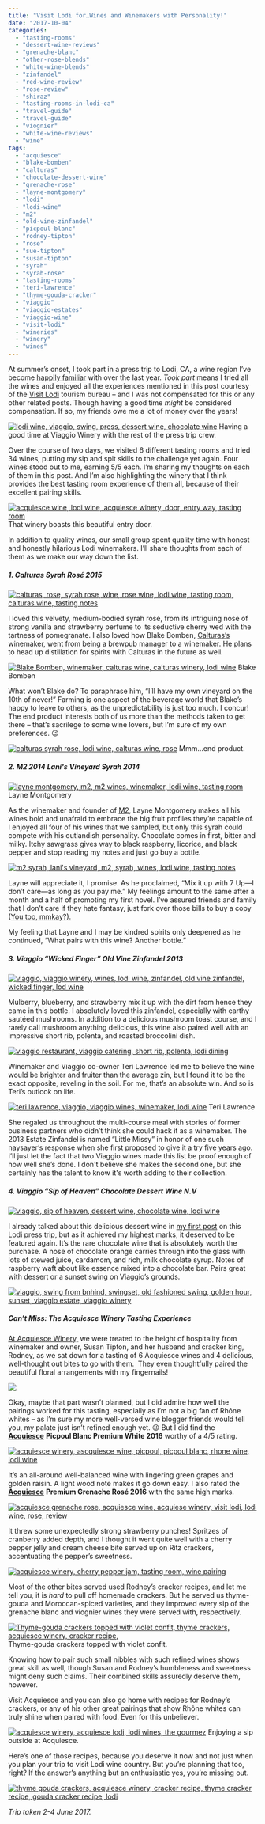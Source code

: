 ```yaml
---
title: "Visit Lodi for…Wines and Winemakers with Personality!"
date: "2017-10-04"
categories:
  - "tasting-rooms"
  - "dessert-wine-reviews"
  - "grenache-blanc"
  - "other-rose-blends"
  - "white-wine-blends"
  - "zinfandel"
  - "red-wine-review"
  - "rose-review"
  - "shiraz"
  - "tasting-rooms-in-lodi-ca"
  - "travel-guide"
  - "travel-guide"
  - "viognier"
  - "white-wine-reviews"
  - "wine"
tags:
  - "acquiesce"
  - "blake-bomben"
  - "calturas"
  - "chocolate-dessert-wine"
  - "grenache-rose"
  - "layne-montgomery"
  - "lodi"
  - "lodi-wine"
  - "m2"
  - "old-vine-zinfandel"
  - "picpoul-blanc"
  - "rodney-tipton"
  - "rose"
  - "sue-tipton"
  - "susan-tipton"
  - "syrah"
  - "syrah-rose"
  - "tasting-rooms"
  - "teri-lawrence"
  - "thyme-gouda-cracker"
  - "viaggio"
  - "viaggio-estates"
  - "viaggio-wine"
  - "visit-lodi"
  - "wineries"
  - "winery"
  - "wines"
---
```


At summer’s onset, I took part in a press trip to Lodi, CA, a wine region I’ve become [happily familiar](http://thegourmez.com/?s=lodi) with over the last year. _Took part_ means I tried all the wines and enjoyed all the experiences mentioned in this post courtesy of the [Visit Lodi](http://www.visitlodi.com/) tourism bureau – and I was not compensated for this or any other related posts. Though having a good time _might_ be considered compensation. If so, my friends owe me a lot of money over the years!




<div class="caption">

[![lodi wine, viaggio, swing, press, dessert wine, chocolate wine](http://s3.amazonaws.com/thegourmez-wpmedia/2017/10/Visit-Lodi-168-500x405.jpg)](http://s3.amazonaws.com/thegourmez-wpmedia/2017/10/Visit-Lodi-168.jpg) Having a good time at Viaggio Winery with the rest of the press trip crew.</div>


Over the course of two days, we visited 6 different tasting rooms and tried 34 wines, putting my sip and spit skills to the challenge yet again. Four wines stood out to me, earning 5/5 each. I’m sharing my thoughts on each of them in this post. And I’m also highlighting the winery that I think provides the best tasting room experience of them all, because of their excellent pairing skills.




<div class="caption">

[![acquiesce wine, lodi wine, acquiesce winery, door, entry way, tasting room](http://s3.amazonaws.com/thegourmez-wpmedia/2017/10/Visit-Lodi-095-1-334x500.jpg)](http://s3.amazonaws.com/thegourmez-wpmedia/2017/10/Visit-Lodi-095-1.jpg) That winery boasts this beautiful entry door.</div>


In addition to quality wines, our small group spent quality time with honest and honestly hilarious Lodi winemakers. I’ll share thoughts from each of them as we make our way down the list.

##### 1\. Calturas Syrah Rosé 2015

[![calturas, rose, syrah rose, wine, rose wine, lodi wine, tasting room, calturas wine, tasting notes](http://s3.amazonaws.com/thegourmez-wpmedia/2017/10/Visit-Lodi-012-1-309x500.jpg)](http://s3.amazonaws.com/thegourmez-wpmedia/2017/10/Visit-Lodi-012-1.jpg)

I loved this velvety, medium-bodied syrah rosé, from its intriguing nose of strong vanilla and strawberry perfume to its seductive cherry wed with the tartness of pomegranate. I also loved how Blake Bomben, [Calturas’s](https://www.calturas.com/) winemaker, went from being a brewpub manager to a winemaker. He plans to head up distillation for spirits with Calturas in the future as well.




<div class="caption">

[![Blake Bomben, winemaker, calturas wine, calturas winery, lodi wine](http://s3.amazonaws.com/thegourmez-wpmedia/2017/10/Visit-Lodi-009-1-500x403.jpg)](http://s3.amazonaws.com/thegourmez-wpmedia/2017/10/Visit-Lodi-009-1.jpg) Blake Bomben</div>


What won’t Blake do? To paraphrase him, “I’ll have my own vineyard on the 10th of never!” Farming is one aspect of the beverage world that Blake’s happy to leave to others, as the unpredictability is just too much. I concur! The end product interests both of us more than the methods taken to get there – that’s sacrilege to some wine lovers, but I’m sure of my own preferences. 😉




<div class="caption">

[![calturas syrah rose, lodi wine, calturas wine, rose](http://s3.amazonaws.com/thegourmez-wpmedia/2017/10/Visit-Lodi-011-1-334x500.jpg)](http://s3.amazonaws.com/thegourmez-wpmedia/2017/10/Visit-Lodi-011-1.jpg) Mmm…end product.</div>


##### 2\. M2 2014 Lani's Vineyard Syrah 2014




<div class="caption">

[![layne montgomery, m2, m2 wines, winemaker, lodi wine, tasting room](http://s3.amazonaws.com/thegourmez-wpmedia/2017/10/Visit-Lodi-101-1-402x500.jpg)](http://s3.amazonaws.com/thegourmez-wpmedia/2017/10/Visit-Lodi-101-1.jpg) Layne Montgomery</div>


As the winemaker and founder of [M2](https://www.m2wines.com/), Layne Montgomery makes all his wines bold and unafraid to embrace the big fruit profiles they’re capable of. I enjoyed all four of his wines that we sampled, but only this syrah could compete with his outlandish personality. Chocolate comes in first, bitter and milky. Itchy sawgrass gives way to black raspberry, licorice, and black pepper and stop reading my notes and just go buy a bottle.

[![m2 syrah, lani's vineyard, m2, syrah, wines, lodi wine, tasting notes](http://s3.amazonaws.com/thegourmez-wpmedia/2017/10/Visit-Lodi-114-1-334x500.jpg)](http://s3.amazonaws.com/thegourmez-wpmedia/2017/10/Visit-Lodi-114-1.jpg)

Layne will appreciate it, I promise. As he proclaimed, “Mix it up with 7 Up—I don’t care—as long as you pay me.” My feelings amount to the same after a month and a half of promoting my first novel. I’ve assured friends and family that I don’t care if they hate fantasy, just fork over those bills to buy a copy ([You too, mmkay?).](https://www.amazon.com/Wings-Unseen-Rebecca-Gomez-Farrell/dp/1946154008)

My feeling that Layne and I may be kindred spirits only deepened as he continued, “What pairs with this wine? Another bottle.”

##### 3\. Viaggio “Wicked Finger” Old Vine Zinfandel 2013

[![viaggio, viaggio winery, wines, lodi wine, zinfandel, old vine zinfandel, wicked finger, lod wine](http://s3.amazonaws.com/thegourmez-wpmedia/2017/10/Visit-Lodi-157-334x500.jpg)](http://s3.amazonaws.com/thegourmez-wpmedia/2017/10/Visit-Lodi-157.jpg)

Mulberry, blueberry, and strawberry mix it up with the dirt from hence they came in this bottle. I absolutely loved this zinfandel, especially with earthy sautéed mushrooms. In addition to a delicious mushroom toast course, and I rarely call mushroom anything delicious, this wine also paired well with an impressive short rib, polenta, and roasted broccolini dish.

[![viaggio restaurant, viaggio catering, short rib, polenta, lodi dining](http://s3.amazonaws.com/thegourmez-wpmedia/2017/10/Visit-Lodi-159-500x334.jpg)](http://s3.amazonaws.com/thegourmez-wpmedia/2017/10/Visit-Lodi-159.jpg)

Winemaker and Viaggio co-owner Teri Lawrence led me to believe the wine would be brighter and fruiter than the average zin, but I found it to be the exact opposite, reveling in the soil. For me, that’s an absolute win. And so is Teri’s outlook on life.




<div class="caption">

[![teri lawrence, viaggio, viaggio wines, winemaker, lodi wine](http://s3.amazonaws.com/thegourmez-wpmedia/2017/10/Visit-Lodi-161-334x500.jpg)](http://s3.amazonaws.com/thegourmez-wpmedia/2017/10/Visit-Lodi-161.jpg) Teri Lawrence</div>


She regaled us throughout the multi-course meal with stories of former business partners who didn’t think she could hack it as a winemaker. The 2013 Estate Zinfandel is named “Little Missy” in honor of one such naysayer’s response when she first proposed to give it a try five years ago. I’ll just let the fact that two Viaggio wines made this list be proof enough of how well she’s done. I don't believe she makes the second one, but she certainly has the talent to know it's worth adding to their collection.

##### 4\. Viaggio “Sip of Heaven” Chocolate Dessert Wine N.V

[![viaggio, sip of heaven, dessert wine, chocolate wine, lodi wine](http://s3.amazonaws.com/thegourmez-wpmedia/2017/10/Visit-Lodi-162-334x500.jpg)](http://s3.amazonaws.com/thegourmez-wpmedia/2017/10/Visit-Lodi-162.jpg)

I already talked about this delicious dessert wine in [my first post](http://thegourmez.com/2017/07/16/visit-lodi-food/) on this Lodi press trip, but as it achieved my highest marks, it deserved to be featured again. It’s the rare chocolate wine that is absolutely worth the purchase. A nose of chocolate orange carries through into the glass with lots of stewed juice, cardamom, and rich, milk chocolate syrup. Notes of raspberry waft about like essence mixed into a chocolate bar. Pairs great with dessert or a sunset swing on Viaggio’s grounds.

[![viaggio, swing from bnhind, swingset, old fashioned swing, golden hour, sunset, viaggio estate, viaggio winery](http://s3.amazonaws.com/thegourmez-wpmedia/2017/10/Visit-Lodi-171-334x500.jpg)](http://s3.amazonaws.com/thegourmez-wpmedia/2017/10/Visit-Lodi-171.jpg)

##### Can’t Miss: The Acquiesce Winery Tasting Experience

[At Acquiesce Winery,](http://www.acquiescevineyards.com/) we were treated to the height of hospitality from winemaker and owner, Susan Tipton, and her husband and cracker king, Rodney, as we sat down for a tasting of 6 Acquiesce wines and 4 delicious, well-thought out bites to go with them.  They even thoughtfully paired the beautiful floral arrangements with my fingernails!

[![](http://s3.amazonaws.com/thegourmez-wpmedia/2017/10/Visit-Lodi-086-1-473x500.jpg)](http://s3.amazonaws.com/thegourmez-wpmedia/2017/10/Visit-Lodi-086-1.jpg)

Okay, maybe that part wasn’t planned, but I did admire how well the pairings worked for this tasting, especially as I’m not a big fan of Rhône whites – as I’m sure my more well-versed wine blogger friends would tell you, my palate just isn’t refined enough yet. 😉 But I did find the **[Acquiesce](https://www.vivino.com/wineries/acquiesce)** **Picpoul Blanc Premium White 2016** worthy of a 4/5 rating.

[![acquiesce winery, ascquiesce wine, picpoul, picpoul blanc, rhone wine, lodi wine](http://s3.amazonaws.com/thegourmez-wpmedia/2017/10/Visit-Lodi-082-1-359x500.jpg)](http://s3.amazonaws.com/thegourmez-wpmedia/2017/10/Visit-Lodi-082-1.jpg)

It’s an all-around well-balanced wine with lingering green grapes and golden raisin. A light wood note makes it go down easy. I also rated the **[Acquiesce](https://www.vivino.com/wineries/acquiesce)** **Premium Grenache Rosé 2016** with the same high marks.

[![acquiesce grenache rose, acquiesce wine, acquiese winery, visit lodi, lodi wine, rose, review](http://s3.amazonaws.com/thegourmez-wpmedia/2017/10/Visit-Lodi-090-1-334x500.jpg)](http://s3.amazonaws.com/thegourmez-wpmedia/2017/10/Visit-Lodi-090-1.jpg)

It threw some unexpectedly strong strawberry punches! Spritzes of cranberry added depth, and I thought it went quite well with a cherry pepper jelly and cream cheese bite served up on Ritz crackers, accentuating the pepper’s sweetness.

[![acquiesce winery, cherry pepper jam, tasting room, wine pairing](http://s3.amazonaws.com/thegourmez-wpmedia/2017/10/Visit-Lodi-091-1-500x309.jpg)](http://s3.amazonaws.com/thegourmez-wpmedia/2017/10/Visit-Lodi-091-1.jpg)

Most of the other bites served used Rodney’s cracker recipes, and let me tell you, it is _hard_ to pull off homemade crackers. But he served us thyme-gouda and Moroccan-spiced varieties, and they improved every sip of the grenache blanc and viognier wines they were served with, respectively.




<div class="caption">

[![Thyme-gouda crackers topped with violet confit, thyme crackers, acquiesce winery, cracker recipe,](http://s3.amazonaws.com/thegourmez-wpmedia/2017/10/Visit-Lodi-085-1-500x333.jpg)](http://s3.amazonaws.com/thegourmez-wpmedia/2017/10/Visit-Lodi-085-1.jpg) Thyme-gouda crackers topped with violet confit.</div>


Knowing how to pair such small nibbles with such refined wines shows great skill as well, though Susan and Rodney’s humbleness and sweetness might deny such claims. Their combined skills assuredly deserve them, however.

Visit Acquiesce and you can also go home with recipes for Rodney’s crackers, or any of his other great pairings that show Rhône whites can truly shine when paired with food. Even for this unbeliever.




<div class="caption">

[![acquiesce winery, acquiesce lodi, lodi wines, the gourmez](http://s3.amazonaws.com/thegourmez-wpmedia/2017/10/Visit-Lodi-081-1-282x500.jpg)](http://s3.amazonaws.com/thegourmez-wpmedia/2017/10/Visit-Lodi-081-1.jpg) Enjoying a sip outside at Acquiesce.</div>


Here’s one of those recipes, because you deserve it now and not just when you plan your trip to visit Lodi wine country. But you’re planning that too, right? If the answer’s anything but an enthusiastic yes, you’re missing out.

[![thyme gouda crackers, acquiesce winery, cracker recipe, thyme cracker recipe, gouda cracker recipe, lodi](http://s3.amazonaws.com/thegourmez-wpmedia/2017/10/thyme-gouda-acquiese-1024x656.jpg)](http://s3.amazonaws.com/thegourmez-wpmedia/2017/10/thyme-gouda-acquiese.jpg)

_Trip taken 2-4 June 2017._
